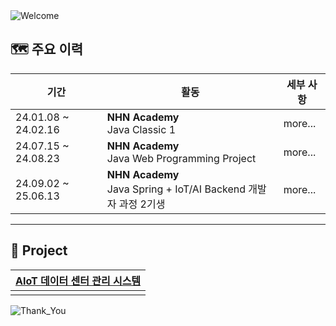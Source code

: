 <img src="https://capsule-render.vercel.app/api?type=waving&height=100&color=273755&text=Hi%20there!%20👋&fontColor=6495ED&fontSize=30&fontAlign=13&desc=Let%20me%20briefly%20introduce%20myself.&descAlign=16.38&descAlignY=75&descSize=16&section=header" alt="Welcome"/>

## :world_map: 주요 이력

| 기간                  | 활동                                                             | 세부 사항   |
|---------------------|----------------------------------------------------------------|---------|
| 24.01.08 ~ 24.02.16 | <b>NHN Academy</b><br> Java Classic 1                          | more... |
| 24.07.15 ~ 24.08.23 | <b>NHN Academy</b><br> Java Web Programming Project            | more... |
| 24.09.02 ~ 25.06.13 | <b>NHN Academy</b><br> Java Spring + IoT/AI Backend 개발자 과정 2기생 | more... |

---

## :rocket: Project

| [AIoT 데이터 센터 관리 시스템](https://github.com/nhnacademy-aiot2-lucky7) |
|------------------------------------------------------------------|
|                                                                  |

<img src="https://capsule-render.vercel.app/api?type=waving&color=273755&height=100&section=footer" alt="Thank_You"/>